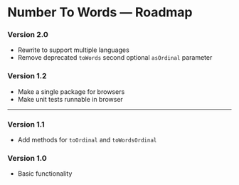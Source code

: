# Number To Words — Roadmap

### Version 2.0
- Rewrite to support multiple languages
- Remove deprecated `toWords` second optional `asOrdinal` parameter

### Version 1.2
- Make a single package for browsers
- Make unit tests runnable in browser

---

### Version 1.1
- Add methods for `toOrdinal` and `toWordsOrdinal`

### Version 1.0
- Basic functionality
